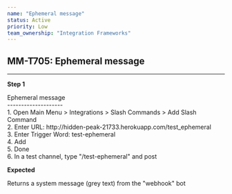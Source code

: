 ```yaml
---
name: "Ephemeral message"
status: Active
priority: Low
team_ownership: "Integration Frameworks"
---
```


## MM-T705: Ephemeral message

---

**Step 1**

Ephemeral message\
\--------------------\
1\. Open Main Menu > Integrations > Slash Commands > Add Slash Command\
2\. Enter URL: http\://hidden-peak-21733.herokuapp.com/test\_ephemeral\
3\. Enter Trigger Word: test-ephemeral\
4\. Add\
5\. Done\
6\. In a test channel, type "/test-ephemeral" and post

**Expected**

Returns a system message (grey text) from the "webhook" bot
